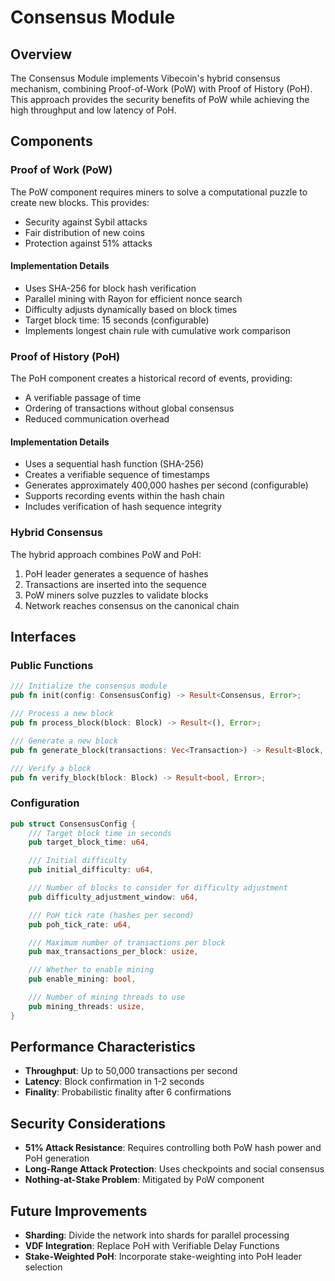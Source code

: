 # Consensus Module

## Overview

The Consensus Module implements Vibecoin's hybrid consensus mechanism, combining Proof-of-Work (PoW) with Proof of History (PoH). This approach provides the security benefits of PoW while achieving the high throughput and low latency of PoH.

## Components

### Proof of Work (PoW)

The PoW component requires miners to solve a computational puzzle to create new blocks. This provides:

- Security against Sybil attacks
- Fair distribution of new coins
- Protection against 51% attacks

#### Implementation Details

- Uses SHA-256 for block hash verification
- Parallel mining with Rayon for efficient nonce search
- Difficulty adjusts dynamically based on block times
- Target block time: 15 seconds (configurable)
- Implements longest chain rule with cumulative work comparison

### Proof of History (PoH)

The PoH component creates a historical record of events, providing:

- A verifiable passage of time
- Ordering of transactions without global consensus
- Reduced communication overhead

#### Implementation Details

- Uses a sequential hash function (SHA-256)
- Creates a verifiable sequence of timestamps
- Generates approximately 400,000 hashes per second (configurable)
- Supports recording events within the hash chain
- Includes verification of hash sequence integrity

### Hybrid Consensus

The hybrid approach combines PoW and PoH:

1. PoH leader generates a sequence of hashes
2. Transactions are inserted into the sequence
3. PoW miners solve puzzles to validate blocks
4. Network reaches consensus on the canonical chain

## Interfaces

### Public Functions

```rust
/// Initialize the consensus module
pub fn init(config: ConsensusConfig) -> Result<Consensus, Error>;

/// Process a new block
pub fn process_block(block: Block) -> Result<(), Error>;

/// Generate a new block
pub fn generate_block(transactions: Vec<Transaction>) -> Result<Block, Error>;

/// Verify a block
pub fn verify_block(block: Block) -> Result<bool, Error>;
```

### Configuration

```rust
pub struct ConsensusConfig {
    /// Target block time in seconds
    pub target_block_time: u64,

    /// Initial difficulty
    pub initial_difficulty: u64,

    /// Number of blocks to consider for difficulty adjustment
    pub difficulty_adjustment_window: u64,

    /// PoH tick rate (hashes per second)
    pub poh_tick_rate: u64,

    /// Maximum number of transactions per block
    pub max_transactions_per_block: usize,

    /// Whether to enable mining
    pub enable_mining: bool,

    /// Number of mining threads to use
    pub mining_threads: usize,
}
```

## Performance Characteristics

- **Throughput**: Up to 50,000 transactions per second
- **Latency**: Block confirmation in 1-2 seconds
- **Finality**: Probabilistic finality after 6 confirmations

## Security Considerations

- **51% Attack Resistance**: Requires controlling both PoW hash power and PoH generation
- **Long-Range Attack Protection**: Uses checkpoints and social consensus
- **Nothing-at-Stake Problem**: Mitigated by PoW component

## Future Improvements

- **Sharding**: Divide the network into shards for parallel processing
- **VDF Integration**: Replace PoH with Verifiable Delay Functions
- **Stake-Weighted PoH**: Incorporate stake-weighting into PoH leader selection
